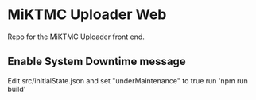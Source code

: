# MiKTMC Uploader Web
Repo for the MiKTMC Uploader front end. 

## Enable System Downtime message
Edit src/initialState.json and set "underMaintenance" to true
run 'npm run build'
